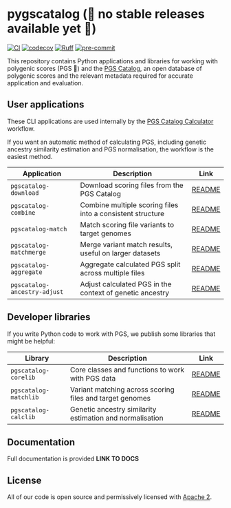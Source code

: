 # pygscatalog (🚨 no stable releases available yet 🚨)

[![CI](https://github.com/PGScatalog/pygscatalog/actions/workflows/pytest.yaml/badge.svg)](https://github.com/PGScatalog/pygscatalog/actions/workflows/pytest.yaml)
[![codecov](https://codecov.io/github/PGScatalog/pygscatalog/graph/badge.svg?token=EEAU59C8IK)](https://codecov.io/github/PGScatalog/pygscatalog)
[![Ruff](https://img.shields.io/endpoint?url=https://raw.githubusercontent.com/astral-sh/ruff/main/assets/badge/v2.json)](https://github.com/astral-sh/ruff)
[![pre-commit](https://img.shields.io/badge/pre--commit-enabled-brightgreen?logo=pre-commit&logoColor=white)](https://github.com/pre-commit/pre-commit)

This repository contains Python applications and libraries for working with polygenic scores (PGS :dna:) and the [PGS Catalog](https://www.pgscatalog.org/), an open database of polygenic scores and the relevant metadata required for accurate application and evaluation.

## User applications 

These CLI applications are used internally by the [PGS Catalog Calculator](https://github.com/PGScatalog/pgsc_calc) workflow. 

If you want an automatic method of calculating PGS, including genetic ancestry similarity estimation and PGS normalisation, the workflow is the easiest method.


| Application                  | Description                                                | Link                                       |
|------------------------------|------------------------------------------------------------|--------------------------------------------|
| `pgscatalog-download`        | Download scoring files from the PGS Catalog                | [README](pgscatalog.downloadapp/README.md) |
| `pgscatalog-combine`         | Combine multiple scoring files into a consistent structure | [README](pgscatalog.combineapp/README.md) |
| `pgscatalog-match`           | Match scoring file variants to target genomes              | [README](pgscatalog.matchapp/README.md) |
| `pgscatalog-matchmerge`      | Merge variant match results, useful on larger datasets     | [README](pgscatalog.matchapp/README.md) |
| `pgscatalog-aggregate`       | Aggregate calculated PGS split across multiple files       | [README](pgscatalog.calcapp/README.md) |
| `pgscatalog-ancestry-adjust` | Adjust calculated PGS in the context of genetic ancestry   | [README](pgscatalog.calcapp/README.md) |

## Developer libraries

If you write Python code to work with PGS, we publish some libraries that might be helpful:

| Library               | Description                                              | Link                                   |
|-----------------------|----------------------------------------------------------|----------------------------------------|
| `pgscatalog-corelib`  | Core classes and functions to work with PGS data         | [README](pgscatalog.corelib/README.md) |
| `pgscatalog-matchlib` | Variant matching across scoring files and target genomes | [README](pgscatalog.matchlib/README.md)|
| `pgscatalog-calclib`  | Genetic ancestry similarity estimation and normalisation | [README](pgscatalog.calclib/README.md) |

## Documentation

Full documentation is provided **LINK TO DOCS**

## License

All of our code is open source and permissively licensed with [Apache 2](LICENSE).

